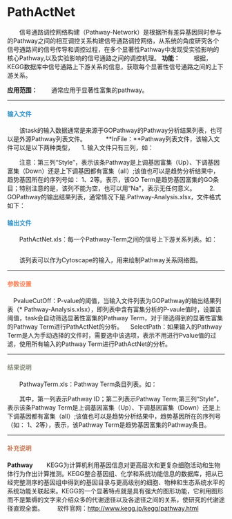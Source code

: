 # PathActNet
　　信号通路调控网络构建（Pathway-Network）是根据所有差异基因同时参与的Pathway之间的相互调控关系构建信号通路调控网络，从系统的角度研究各个信号通路间的信号传导和调控过程，在多个显著性Pathway中发现受实验影响的核心Pathway,以及实验影响的信号通路之间的调控机理。
**功能：**
　　根据，KEGG数据库中信号通路上下游关系的信息，获取每个显著性信号通路之间的上下游关系。

**应用范围：**
　　通常应用于显著性富集的pathway。
***
#### **<i class="glyphicon glyphicon-log-in" aria-hidden="true" style="color:#3090C7"></i><span style="color:#3090C7"> 输入文件**
　　该task的输入数据通常是来源于GOPathway的Pathway分析结果列表，也可以是外源Pathway列表文件。
　　　**InFile：**Pathway列表文件，该输入文件可以是以下两种类型，
　1.	输入文件只有三列，如：
<div style="text-align:center"><img data-src="3.png" width="550px" ></img></div>
　　注意：第三列“Style”，表示该条Pathway是上调基因富集（Up）、下调基因富集（Down）还是上下调基因都有富集（all）;该值也可以是趋势分析结果中，趋势基因所在的序列号如： 1、2等。表示，该GO Term是趋势基因富集的GO条目；特别注意的是，该列不能为空，也可以用“Na”，表示无任何意义。
　　2.	GOPathway的输出结果列表，通常情况下是.Pathway-Analysis.xlsx，文件格式如下：
<div style="text-align:center"><img data-src="4.png" width="550px" ></img></div>

#### **<i class="glyphicon glyphicon-log-out" aria-hidden="true" style="color:#3090C7"></i><span style="color:#3090C7"> 输出文件**
　　PathActNet.xls：每一个Pathway-Term之间的信号上下游关系列表。如：
<div style="text-align:center"><img data-src="5.png" width="550px" ></img></div>

　　该列表可以作为Cytoscape的输入，用来绘制Pathway关系网络图。

***
#### **<i class="fa fa-cog" aria-hidden="true" style="color:#F88158"></i> <span style="color:#F88158">参数设置**
　<label id='cutoff'>PvalueCutOff：</label>P-value的阈值，当输入文件列表为GOPathway的输出结果列表（* Pathway-Analysis.xlsx），即列表中含有富集分析的P-vaule值时，设置该阈值，task会自动筛选显著性富集的Pathway Term，对于筛选得到的显著性富集的Pathway Term进行PathActNet的分析。
　<label id='SelectPath'>SelectPath：</label>如果输入的Pathway Term是人为手动选择的文件时，需要选中该选项，表示不用进行Pvalue值的过滤，使用所有输入的Pathway Term进行PathActNet的分析。
***
#### **<i class="fa fa-file-text" aria-hidden="true" style="color:#848b79"></i><span style="color:#848b79"> 结果说明**
　　PathwayTerm.xls：Pathway Term条目列表。如：
<div style="text-align:center"><img data-src="6.png" width="500px" ></img></div>
　　其中，第一列表示Pathway ID；第二列表示Pathway Term;第三列“Style”，表示该条Pathway Term是上调基因富集（Up）、下调基因富集（Down）还是上下调基因都有富集（all）;该值也可以是趋势分析结果中，趋势基因所在的序列号（如： 1、2等），表示，该Pathway Term是趋势基因富集的Pathway条目。
  
 ***
#### **<span class="glyphicon glyphicon-paperclip" aria-hidden="true" style="color:#C47451"></span></i><span style="color:#C47451">  补充说明** 
**Pathway**
　　KEGG为计算机利用基因信息对更高层次和更复杂细胞活动和生物体行为作出计算推测。KEGG整合基因组、化学和系统功能信息的数据库，把从已经完整测序的基因组中得到的基因目录与更高级别的细胞、物种和生态系统水平的系统功能关联起来。KEGG的一个显著特点就是具有强大的图形功能，它利用图形而不是繁缛的文字来介绍众多的代谢途径以及各途径之间的关系，使研究的代谢途径直观全面。
　　软件官网：http://www.kegg.jp/kegg/pathway.html

